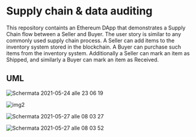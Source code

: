 # Supply chain & data auditing

This repository containts an Ethereum DApp that demonstrates a Supply Chain flow between a Seller and Buyer. The user story is similar to any commonly used supply chain process. A Seller can add items to the inventory system stored in the blockchain. A Buyer can purchase such items from the inventory system. Additionally a Seller can mark an item as Shipped, and similarly a Buyer can mark an item as Received.

## UML 
![Schermata 2021-05-24 alle 23 06 19](https://user-images.githubusercontent.com/65971321/119775613-234c4300-bec4-11eb-8c09-3cbe1efd37d5.png)

![img2](https://user-images.githubusercontent.com/65971321/119775743-50005a80-bec4-11eb-8f76-fe75725b243d.png)

![Schermata 2021-05-27 alle 08 03 27](https://user-images.githubusercontent.com/65971321/119775827-6f978300-bec4-11eb-960e-674ac248af6f.png)

![Schermata 2021-05-27 alle 08 03 52](https://user-images.githubusercontent.com/65971321/119775960-9bb30400-bec4-11eb-9812-3837641981bd.png)



